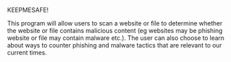 KEEPMESAFE! 

This program will allow users to scan a website or file to determine whether the website or file contains malicious content (eg websites may be phishing website or file may contain malware etc.). The user can also choose to learn about ways to counter phishing and malware tactics that are relevant to our current times. 
